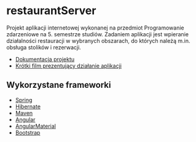 # restaurantServer

Projekt aplikacji internetowej wykonanej na przedmiot Programowanie zdarzeniowe na 5. semestrze studiów.
Zadaniem aplikacji jest wpieranie działalności restauracji w wybranych obszarach, do których należą m.in. obsługa stolików i rezerwacji.

* [Dokumentacja projektu](https://studentwat-my.sharepoint.com/:b:/g/personal/adrian_sledziewski_student_wat_edu_pl/Eb6qSvJVtfpNi_SV2zGMTqYBOC8dQNx9xMqEQ7bhgKoS1Q?e=L5v6Tq)
* [Krótki film prezentujący działanie aplikacji](https://www.youtube.com/watch?v=Hhrp9sWjBTM&feature=youtu.be)

## Wykorzystane frameworki

* [Spring](https://spring.io/)
* [Hibernate](http://hibernate.org/)
* [Maven](https://maven.apache.org/)
* [Angular](https://angular.io/)
* [AngularMaterial](https://material.angular.io/)
* [Bootstrap](https://getbootstrap.com/)


